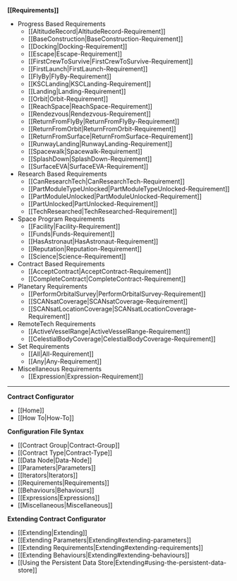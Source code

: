 **[[Requirements]]**
* Progress Based Requirements
    * [[AltitudeRecord|AltitudeRecord-Requirement]]
    * [[BaseConstruction|BaseConstruction-Requirement]]
    * [[Docking|Docking-Requirement]]
    * [[Escape|Escape-Requirement]]
    * [[FirstCrewToSurvive|FirstCrewToSurvive-Requirement]]
    * [[FirstLaunch|FirstLaunch-Requirement]]
    * [[FlyBy|FlyBy-Requirement]]
    * [[KSCLanding|KSCLanding-Requirement]]
    * [[Landing|Landing-Requirement]]
    * [[Orbit|Orbit-Requirement]]
    * [[ReachSpace|ReachSpace-Requirement]]
    * [[Rendezvous|Rendezvous-Requirement]]
    * [[ReturnFromFlyBy|ReturnFromFlyBy-Requirement]]
    * [[ReturnFromOrbit|ReturnFromOrbit-Requirement]]
    * [[ReturnFromSurface|ReturnFromSurface-Requirement]]
    * [[RunwayLanding|RunwayLanding-Requirement]]
    * [[Spacewalk|Spacewalk-Requirement]]
    * [[SplashDown|SplashDown-Requirement]]
    * [[SurfaceEVA|SurfaceEVA-Requirement]]
* Research Based Requirements
    * [[CanResearchTech|CanResearchTech-Requirement]]
    * [[PartModuleTypeUnlocked|PartModuleTypeUnlocked-Requirement]]
    * [[PartModuleUnlocked|PartModuleUnlocked-Requirement]]
    * [[PartUnlocked|PartUnlocked-Requirement]]
    * [[TechResearched|TechResearched-Requirement]]
* Space Program Requirements
    * [[Facility|Facility-Requirement]]
    * [[Funds|Funds-Requirement]]
    * [[HasAstronaut|HasAstronaut-Requirement]]
    * [[Reputation|Reputation-Requirement]]
    * [[Science|Science-Requirement]]
* Contract Based Requirements
    * [[AcceptContract|AcceptContract-Requirement]]
    * [[CompleteContract|CompleteContract-Requirement]]
* Planetary Requirements
    * [[PerformOrbitalSurvey|PerformOrbitalSurvey-Requirement]]
    * [[SCANsatCoverage|SCANsatCoverage-Requirement]]
    * [[SCANsatLocationCoverage|SCANsatLocationCoverage-Requirement]]
* RemoteTech Requirements
    * [[ActiveVesselRange|ActiveVesselRange-Requirement]]
    * [[CelestialBodyCoverage|CelestialBodyCoverage-Requirement]]
* Set Requirements
    * [[All|All-Requirement]]
    * [[Any|Any-Requirement]]
* Miscellaneous Requirements
    * [[Expression|Expression-Requirement]]

---

**Contract Configurator**
* [[Home]]
* [[How To|How-To]]

**Configuration File Syntax**
* [[Contract Group|Contract-Group]]
* [[Contract Type|Contract-Type]]
 * [[Data Node|Data-Node]]
 * [[Parameters|Parameters]]
  * [[Iterators|Iterators]]
 * [[Requirements|Requirements]]
 * [[Behaviours|Behaviours]]
* [[Expressions|Expressions]]
* [[Miscellaneous|Miscellaneous]]

**Extending Contract Configurator**
* [[Extending|Extending]]
 * [[Extending Parameters|Extending#extending-parameters]]
 * [[Extending Requirements|Extending#extending-requirements]]
 * [[Extending Behaviours|Extending#extending-behaviours]]
 * [[Using the Persistent Data Store|Extending#using-the-persistent-data-store]]
